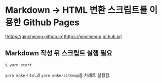 # Markdown -> HTML 변환 스크립트를 이용한 Github Pages

[https://gincheong.github.io](https://gincheong.github.io)

## Markdown 작성 뒤 스크립트 실행 필요

```bash
$ yarn start
```

`yarn make-html`과 `yarn make-sitemap`을 차례로 실행함.

